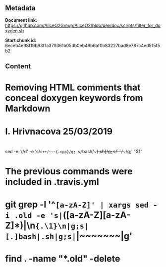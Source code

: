 ## Metadata

**Document link:** https://github.com/AliceO2Group/AliceO2/blob/dev/doc/scripts/filter_for_doxygen.sh

**Start chunk id:** 6eceb4e98f19b93f1a379361b05db0eb49b6af0b83227bad8e787c4ed515f5b2

## Content

# Removing HTML comments that conceal doxygen keywords from Markdown
# I. Hrivnacova 25/03/2019
#
sed -e '/<!-- doxy/d' -e '/\/doxy -->/d' -e 's/```c++/~~~{.cpp}/g; s/```bash/~~~{.sh}/g; s/```/~~~/g;' "$1"

# The previous commands were included in .travis.yml
# git grep -l '^```[a-zA-Z]' | xargs sed -i .old -e 's|```\([a-zA-Z][a-zA-Z]*\)|\n```{.\1}\n|g;s|[.]bash|.sh|g;s|```|~~~~~~~|g'
# find . -name "*.old" -delete